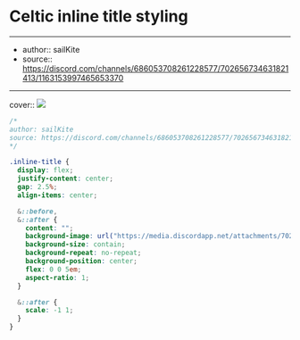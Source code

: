 

# Celtic inline title styling

---

- author:: sailKite
- source:: https://discord.com/channels/686053708261228577/702656734631821413/1163153997465653370

---

cover:: ![](https://i.imgur.com/cMSMue3.png)

```css
/*
author: sailKite
source: https://discord.com/channels/686053708261228577/702656734631821413/1163153997465653370
*/

.inline-title {
  display: flex;
  justify-content: center;
  gap: 2.5%;
  align-items: center;

  &::before,
  &::after {
    content: "";
    background-image: url("https://media.discordapp.net/attachments/702656734631821413/1163152299464605909/Obsiidan_border_detail.png?ex=653e88fe&is=652c13fe&hm=0213a2468a424a48e898c3a02a621c9e0a102b902fd8fb6e48fa8bd43d8c1cd3&=&width=300&height=147");
    background-size: contain;
    background-repeat: no-repeat;
    background-position: center;
    flex: 0 0 5em;
    aspect-ratio: 1;
  }

  &::after {
    scale: -1 1;
  }
}
```
